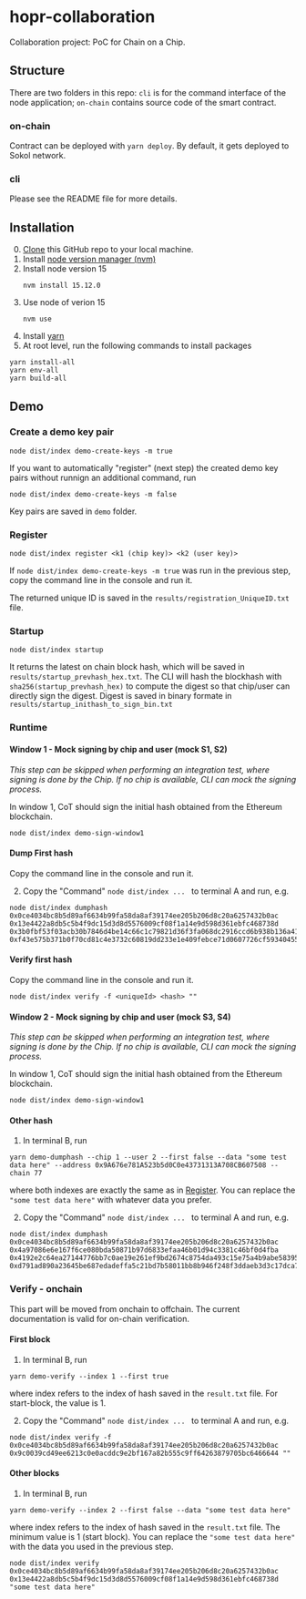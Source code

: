 # hopr-collaboration

Collaboration project: PoC for Chain on a Chip.

## Structure
There are two folders in this repo: `cli` is for the command interface of the node application; `on-chain` contains source code of the smart contract.
### on-chain
Contract can be deployed with `yarn deploy`. By default, it gets deployed to Sokol network.

### cli
Please see the README file for more details.

## Installation
0. [Clone](https://docs.github.com/en/github/creating-cloning-and-archiving-repositories/cloning-a-repository) this GitHub repo to your local machine. 
1. Install [node version manager (nvm)](https://github.com/nvm-sh/nvm)
2. Install node version 15 
    ```
    nvm install 15.12.0
    ```
3. Use node of verion 15 
    ```
    nvm use
    ```
4. Install [yarn](https://yarnpkg.com/lang/en/docs/install/)
5. At root level, run the following commands to install packages
```
yarn install-all
yarn env-all
yarn build-all
```

## Demo

### Create a demo key pair
```
node dist/index demo-create-keys -m true
```
If you want to automatically "register" (next step) the created demo key pairs without runnign an additional command, run 
```
node dist/index demo-create-keys -m false
```

Key pairs are saved in `demo` folder.


### Register
```
node dist/index register <k1 (chip key)> <k2 (user key)>
```
If `node dist/index demo-create-keys -m true` was run in the previous step, copy the command line in the console and run it. 

The returned unique ID is saved in the `results/registration_UniqueID.txt` file.

### Startup
```
node dist/index startup
```
It returns the latest on chain block hash, which will be saved in `results/startup_prevhash_hex.txt`. The CLI will hash the blockhash with `sha256(startup_prevhash_hex)` to compute the digest so that chip/user can directly sign the digest. Digest is saved in binary formate in `results/startup_inithash_to_sign_bin.txt` 

### Runtime

#### Window 1 - Mock signing by chip and user (mock S1, S2)
_This step can be skipped when performing an integration test, where signing is done by the Chip. If no chip is available, CLI can mock the signing process._

In window 1, CoT should sign the initial hash obtained from the Ethereum blockchain.
```
node dist/index demo-sign-window1
```
#### Dump First hash 
Copy the command line in the console and run it.

2. Copy the "Command" `node dist/index ... ` to terminal A and run, e.g.
```
node dist/index dumphash 0x0ce4034bc8b5d89af6634b99fa58da8af39174ee205b206d8c20a6257432b0ac 0x13e4422a8db5c5b4f9dc15d3d8d5576009cf08f1a14e9d598d361ebfc468738d 0x3b0fbf53f03acb30b7846d4be14c66c1c79821d36f3fa068dc2916ccd6b938b136a41c7e581bf5e478640a96df9a7855185b9751ef9d5b92df630a9fbbe2fdb81b 0xf43e575b371b0f70cd81c4e3732c60819dd233e1e409febce71d0607726cf59340455ceb20118b5964f7a45443c15fc5a5ed2bbf2a7962faf4be85e4a6b9c0d41c
```

#### Verify first hash
Copy the command line in the console and run it.

```
node dist/index verify -f <uniqueId> <hash> ""
```

#### Window 2 - Mock signing by chip and user (mock S3, S4)
_This step can be skipped when performing an integration test, where signing is done by the Chip. If no chip is available, CLI can mock the signing process._

In window 1, CoT should sign the initial hash obtained from the Ethereum blockchain.
```
node dist/index demo-sign-window1
```
#### Other hash 
1. In terminal B, run
```
yarn demo-dumphash --chip 1 --user 2 --first false --data "some test data here" --address 0x9A676e781A523b5d0C0e43731313A708CB607508 --chain 77
```
where both indexes are exactly the same as in [Register](###Register).
You can replace the `"some test data here"` with whatever data you prefer.

2. Copy the "Command" `node dist/index ... ` to terminal A and run, e.g.
```
node dist/index dumphash 0x0ce4034bc8b5d89af6634b99fa58da8af39174ee205b206d8c20a6257432b0ac 0x4a97086e6e167f6ce080bda50871b97d6833efaa46b01d94c3381c46bf0d4fba 0x4192e2c64ea27144776bb7c0ae19e261ef9bd2674c8754da493c15e75a4b9abe5839537b6192bae2f02abf63554d7c47b77a609b9c3da20177e4d6a5eba98adb1c 0xd791ad890a23645be687edadeffa5c21bd7b58011bb8b946f248f3ddaeb3d3c17dca75460fdd67e275e80169b695cb2b198aa00485988fdfc8f334db6ab4da521b
```

### Verify - onchain
This part will be moved from onchain to offchain. The current documentation is valid for on-chain verification. 

#### First block
1. In terminal B, run
```
yarn demo-verify --index 1 --first true
```
where index refers to the index of hash saved in the `result.txt` file. For start-block, the value is 1.

2. Copy the "Command" `node dist/index ... ` to terminal A and run, e.g.
```
node dist/index verify -f 0x0ce4034bc8b5d89af6634b99fa58da8af39174ee205b206d8c20a6257432b0ac 0x9c0039cd49ee6213c0e0acddc9e2bf167a82b555c9ff64263879705bc6466644 ""
```
#### Other blocks
1. In terminal B, run
```
yarn demo-verify --index 2 --first false --data "some test data here"
```

where index refers to the index of hash saved in the `result.txt` file. The minimum value is 1 (start block).
You can replace the `"some test data here"` with the data you used in the previous step.
```
node dist/index verify  0x0ce4034bc8b5d89af6634b99fa58da8af39174ee205b206d8c20a6257432b0ac 0x13e4422a8db5c5b4f9dc15d3d8d5576009cf08f1a14e9d598d361ebfc468738d "some test data here"
```
